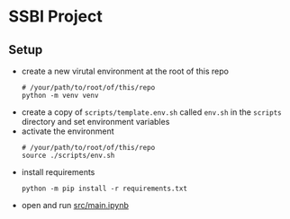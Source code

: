 # SSBI Project

## Setup
- create a new virutal environment at the root of this repo
  ```shell
  # /your/path/to/root/of/this/repo
  python -m venv venv
  ```
- create a copy of `scripts/template.env.sh` called `env.sh` in the `scripts` directory and set environment variables
- activate the environment
  ```shell
  # /your/path/to/root/of/this/repo
  source ./scripts/env.sh
  ```
- install requirements
  ```shell
  python -m pip install -r requirements.txt
  ```
- open and run [src/main.ipynb](/src/main.ipynb)